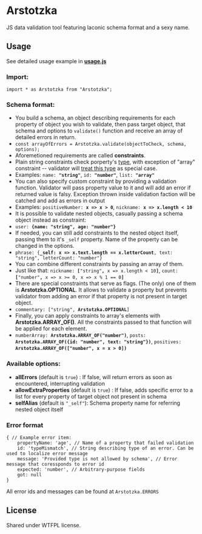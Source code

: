 # Arstotzka
JS data validation tool featuring laconic schema format and a sexy name.

## Usage

See detailed usage example in **[usage.js](https://github.com/MilesVII/arstotzka/blob/master/usage.js)**

### Import:
`import * as Arstotzka from "Arstotzka";`

### Schema format:
- You build a schema, an object describing requirements for each property of object you wish to validate, then pass target object, that schema and options to `validate()` function and receive an array of detailed errors in return.
- `const arrayOfErrors = Arstotzka.validate(objectToCheck, schema, options);`
- Aforemetioned requirements are called **constraints**. 
- Plain string constraints check porperty's [type](https://developer.mozilla.org/en-US/docs/Web/JavaScript/Reference/Operators/typeof), with exception of "array" constraint -- validator will [treat this type](https://developer.mozilla.org/en-US/docs/Web/JavaScript/Reference/Global_Objects/Array/isArray) as special case.
- Examples: `name: `**`"string"`**, `id: `**`"number"`**, `list: `**`"array"`**
- You can also specify custom constraint by providing a validation function. Validator will pass property value to it and will add an error if returned value is falsy. Exception thrown inside validation faction will be catched and add as errors in output
- Examples: `positiveNumber: `**`x => x > 0`**, `nickname: `**`x => x.length < 10`**
- It is possible to validate nested objects, casually passing a schema object instead as constraint:
- `user: `**`{name: "string", age: "number"}`**
- If needed, you can still add constraints to the nested object itself, passing them to it's `_self` property. Name of the property can be changed in the options.
- `phrase: {`**`_self: x => x.text.length == x.letterCount`**`, text: "string", letterCount: "number"}`
- You can combine different constraints by passing an array of them.
- Just like that: `nickname: `**`[`**`"string"`**`,`**` x => x.length < 10`**`]`**, `count: `**`[`**`"number"`**`,`**` x => x >= 0, x => x % 1 == 0`**`]`**
- There are special constraints that serve as flags. (The only) one of them is **Arstotzka.OPTIONAL**. It allows to validate a property but prevents validator from adding an error if that property is not present in target object.
- `commentary: ["string", `**`Arstotzka.OPTIONAL`**`]`
- Finally, you can apply constraints to array's elements with **Arstotzka.ARRAY_OF()**. All the constraints passed to that function will be applied for each element. 
- `numberArray: `**`Arstotzka.ARRAY_OF("number")`**, `posts: `**`Arstotzka.ARRAY_OF({id: "number", text: "string"})`**, `positives: `**`Arstotzka.ARRAY_OF(["number", x = x > 0])`**

### Available options:
- **allErrors** (default is `true`) : If false, will return errors as soon as encountered, interrupting validation
- **allowExtraProperties** (default is `true`) : If false, adds specific error to a list for every property of target object not present in schema
- **selfAlias** (default is `"_self"`): Schema property name for referring nested object itself

### Error format
```
{ // Example error item:
	propertyName: 'age', // Name of a property that failed validation
	id: 'typeMismatch', // String describing type of an error. Can be used to localize error message
	message: 'Provided type is not allowed by schema', // Error message that coressponds to error id
	expected: 'number', // Arbitrary-purpose fields
	got: null
}
```
All error ids and messages can be found at `Arstotzka.ERRORS`

## License
Shared under WTFPL license.
